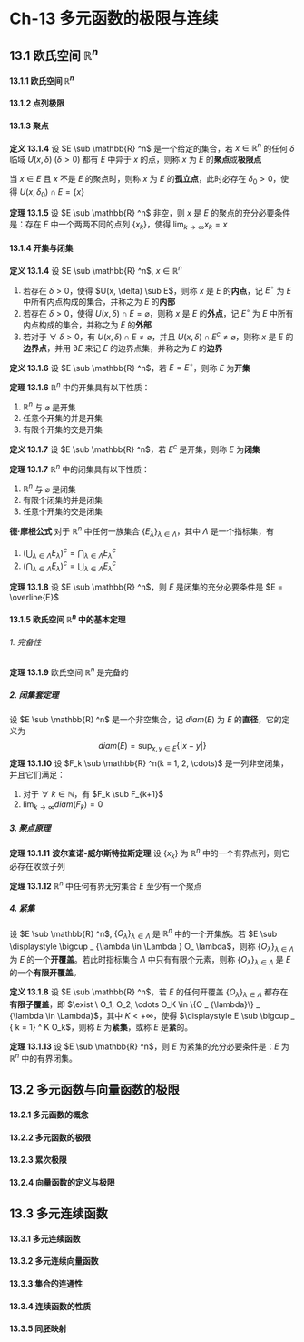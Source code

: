 # Ch-13  多元函数的极限与连续

## 13.1  欧氏空间 $\mathbb{R}^n$ 

#### 13.1.1  欧氏空间 $\mathbb{R}^n$ 



#### 13.1.2  点列极限



#### 13.1.3  聚点

**定义  13.1.4**    设 $E \sub \mathbb{R} ^n$ 是一个给定的集合，若 $x \in \mathbb{R} ^n$ 的任何 $\delta$ 临域 $U(x, \delta)$ $(\delta > 0)$ 都有 $E$ 中异于 $x$ 的点，则称 $x$ 为 $E$ 的**聚点**或**极限点** 

当 $x \in E$ 且 $x$ 不是 $E$ 的聚点时，则称 $x$ 为 $E$ 的**孤立点**，此时必存在 $\delta_0 > 0$，使得 $U(x, \delta_0) \cap E = \{x\}$ 



**定理  13.1.5**    设 $E \sub \mathbb{R} ^n$ 非空，则 $x$ 是 $E$ 的聚点的充分必要条件是：存在 $E$ 中一个两两不同的点列 $\{x_k\}$，使得 $\displaystyle \lim _{k \to \infty} x_k = x$ 



#### 13.1.4  开集与闭集

**定义  13.1.4**    设 $E \sub \mathbb{R} ^n$, $x \in \mathbb{R} ^n$ 

1. 若存在 $\delta > 0$，使得 $U(x, \delta) \sub E$，则称 $x$ 是 $E$ 的**内点**，记 $E ^ \circ$ 为 $E$ 中所有内点构成的集合，并称之为 $E$ 的**内部** 
2. 若存在 $\delta > 0$，使得 $U(x, \delta) \cap E = \varnothing$，则称 $x$ 是 $E$ 的**外点**，记 $E ^ \circ$ 为 $E$ 中所有内点构成的集合，并称之为 $E$ 的**外部** 
3. 若对于 $\forall \ \delta > 0$，有 $U(x, \delta) \cap E \neq \varnothing$，并且 $U(x, \delta) \cap E ^ c \neq \varnothing$，则称 $x$ 是 $E$ 的**边界点**，并用 $\partial E$ 来记 $E$ 的边界点集，并称之为 $E$ 的**边界** 



**定义  13.1.6**    设 $E \sub \mathbb{R} ^n$，若 $E = E ^ \circ$，则称 $E$ 为**开集** 



**定理  13.1.6**    $\mathbb{R} ^n$ 中的开集具有以下性质：

1. $\mathbb{R} ^n$ 与 $\varnothing$ 是开集
2. 任意个开集的并是开集
3. 有限个开集的交是开集



**定义  13.1.7**    设 $E \sub \mathbb{R} ^n$，若 $E ^ c$ 是开集，则称 $E$ 为**闭集** 



**定理  13.1.7**    $\mathbb{R} ^n$ 中的闭集具有以下性质：

1. $\mathbb{R} ^n$ 与 $\varnothing$ 是闭集
2. 有限个闭集的并是闭集
3. 任意个开集的交是闭集



**德·摩根公式**    对于 $\mathbb{R} ^n$ 中任何一族集合 $\{E_{\lambda}\} _ {\lambda \in \Lambda}$，其中 $\Lambda$ 是一个指标集，有

1. $(\displaystyle \bigcup _ {\lambda \in \Lambda} E _ {\lambda}) ^ c = \bigcap _ {\lambda \in \Lambda} E _ {\lambda} ^c$ 
2. $(\displaystyle \bigcap _ {\lambda \in \Lambda} E _ {\lambda}) ^ c = \bigcup _ {\lambda \in \Lambda} E _ {\lambda} ^c$ 



**定理  13.1.8**    设 $E \sub \mathbb{R} ^n$，则 $E$ 是闭集的充分必要条件是 $E = \overline{E}$ 



#### 13.1.5  欧氏空间 $\mathbb{R} ^n$ 中的基本定理

###### 1. 完备性

**定理  13.1.9**    欧氏空间 $\mathbb{R} ^n$ 是完备的



##### 2. 闭集套定理

设 $E \sub \mathbb{R} ^n$ 是一个非空集合，记 $diam(E)$ 为 $E$ 的**直径**，它的定义为
$$
diam(E) = \sup _ {x, y\in E} \{|x-y|\}
$$
**定理  13.1.10**    设 $F_k \sub \mathbb{R} ^n(k = 1, 2, \cdots)$ 是一列非空闭集，并且它们满足：

1. 对于 $\forall \ k \in \mathbb{N}$，有 $F_k \sub F_{k+1}$ 
2. $\displaystyle \lim _ {k \to \infty} diam(F_k) = 0$ 



##### 3. 聚点原理

**定理  13.1.11**  **波尔查诺-威尔斯特拉斯定理**    设 $\{x_k\}$ 为 $\mathbb{R} ^n$ 中的一个有界点列，则它必存在收敛子列



**定理  13.1.12**    $\mathbb{R} ^n$ 中任何有界无穷集合 $E$ 至少有一个聚点



##### 4. 紧集

设 $E \sub \mathbb{R} ^n$, $\{O _ {\lambda}\} _ {\lambda \in \Lambda}$ 是 $\mathbb{R} ^n$ 中的一个开集族。若 $E \sub \displaystyle \bigcup _ {\lambda \in \Lambda } O_ \lambda$，则称 $\{O _ {\lambda}\} _ {\lambda \in \Lambda}$ 为 $E$ 的一个**开覆盖**。若此时指标集合 $\Lambda$ 中只有有限个元素，则称 $\{O _ {\lambda}\} _ {\lambda \in \Lambda}$ 是 $E$ 的一个**有限开覆盖**。

**定义  13.1.8**    设 $E \sub \mathbb{R} ^n$，若 $E$ 的任何开覆盖 $\{O _ {\lambda}\} _ {\lambda \in \Lambda}$ 都存在**有限子覆盖**，即 $\exist \ O_1, O_2, \cdots O_K \in \{O _ {\lambda}\} _ {\lambda \in \Lambda}$，其中 $K < + \infty$，使得 $\displaystyle E \sub \bigcup _ { k = 1} ^ K O_k$，则称 $E$ 为**紧集**，或称 $E$ 是**紧**的。



**定理  13.1.13**    设 $E \sub \mathbb{R} ^n$，则 $E$ 为紧集的充分必要条件是：$E$ 为 $\mathbb{R} ^n$ 中的有界闭集。







## 13.2  多元函数与向量函数的极限

#### 13.2.1  多元函数的概念





#### 13.2.2  多元函数的极限



#### 13.2.3  累次极限



#### 13.2.4  向量函数的定义与极限





## 13.3  多元连续函数

#### 13.3.1  多元连续函数





#### 13.3.2  多元连续向量函数





#### 13.3.3  集合的连通性





#### 13.3.4  连续函数的性质





#### 13.3.5  同胚映射



